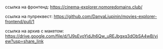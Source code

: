
ссылка на фронтенд: https://cinema-explorer.nomoredomains.club/

ссылка на пулреквест: https://github.com/DanyaLiupinin/movies-explorer-frontend/pull/1

ссылка на архив с макетом: https://drive.google.com/file/d/1J9sEvoYidJh6Qw_uREJbgxq3dObSA4wB/view?usp=share_link
